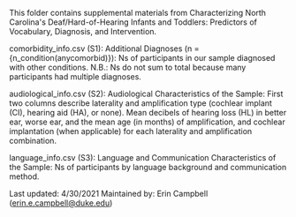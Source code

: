 This folder contains supplemental materials from Characterizing North Carolina's Deaf/Hard-of-Hearing Infants and Toddlers: Predictors of Vocabulary, Diagnosis, and Intervention.

comorbidity_info.csv (S1): Additional Diagnoses (n = {n_condition(anycomorbid)}): Ns of participants in our sample diagnosed with other conditions. N.B.: Ns do not sum to total because many participants had multiple diagnoses.

audiological_info.csv (S2): Audiological Characteristics of the Sample: First two columns describe laterality and amplification type (cochlear implant (CI), hearing aid (HA), or none). Mean decibels of hearing loss (HL) in better ear, worse ear, and the mean age (in months) of amplification, and cochlear implantation (when applicable) for each laterality and amplification combination.

language_info.csv (S3): Language and Communication Characteristics of the Sample: Ns of participants by language background and communication method.

Last updated: 4/30/2021
Maintained by: Erin Campbell (erin.e.campbell@duke.edu)
